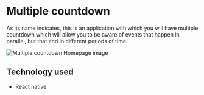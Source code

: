 # Multiple countdown 
As its name indicates, this is an application with which you will have multiple countdown which will allow you to be aware of events that happen in parallel, but that end in different periods of time.

![Multiple countdown Homepage image](https://darlinf.github.io/asset/images/Multiple%20coundows.png)


## Technology used

* React native
 
